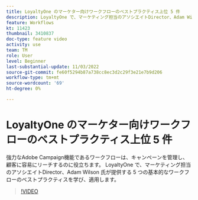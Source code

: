 ```yaml
---
title: LoyaltyOne のマーケター向けワークフローのベストプラクティス上位 5 件
description: LoyaltyOne で、マーケティング担当のアソシエイトDirector、Adam Wilson 氏が提供する 5 つの基本的なワークフローのベストプラクティスを学び、適用します。
feature: Workflows
kt: 11423
thumbnail: 3410837
doc-type: feature video
activity: use
team: TM
role: User
level: Beginner
last-substantial-update: 11/03/2022
source-git-commit: fe60f5294b87a738cc8ec3d2c29f3e21e7b9d206
workflow-type: tm+mt
source-wordcount: '69'
ht-degree: 0%

---
```



# LoyaltyOne のマーケター向けワークフローのベストプラクティス上位 5 件

強力なAdobe Campaign機能であるワークフローは、キャンペーンを管理し、顧客に容易にリーチするのに役立ちます。 LoyaltyOne で、マーケティング担当のアソシエイトDirector、Adam Wilson 氏が提供する 5 つの基本的なワークフローのベストプラクティスを学び、適用します。

>[!VIDEO](https://video.tv.adobe.com/v/3410837?quality=12)
